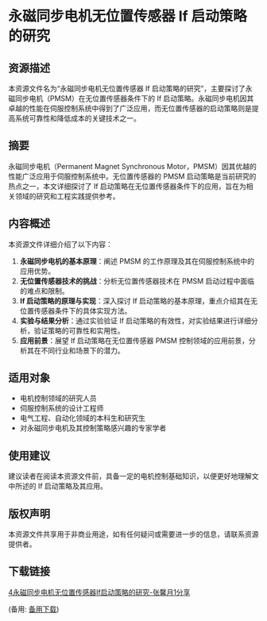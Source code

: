 # 永磁同步电机无位置传感器 If 启动策略的研究

## 资源描述

本资源文件名为“永磁同步电机无位置传感器 If 启动策略的研究”，主要探讨了永磁同步电机（PMSM）在无位置传感器条件下的 If 启动策略。永磁同步电机因其卓越的性能在伺服控制系统中得到了广泛应用，而无位置传感器的启动策略则是提高系统可靠性和降低成本的关键技术之一。

## 摘要

永磁同步电机（Permanent Magnet Synchronous Motor，PMSM）因其优越的性能广泛应用于伺服控制系统中。无位置传感器的 PMSM 启动策略是当前研究的热点之一，本文详细探讨了 If 启动策略在无位置传感器条件下的应用，旨在为相关领域的研究和工程实践提供参考。

## 内容概述

本资源文件详细介绍了以下内容：

1. **永磁同步电机的基本原理**：阐述 PMSM 的工作原理及其在伺服控制系统中的应用优势。
2. **无位置传感器技术的挑战**：分析无位置传感器技术在 PMSM 启动过程中面临的难点和限制。
3. **If 启动策略的原理与实现**：深入探讨 If 启动策略的基本原理，重点介绍其在无位置传感器条件下的具体实现方法。
4. **实验与结果分析**：通过实验验证 If 启动策略的有效性，对实验结果进行详细分析，验证策略的可靠性和实用性。
5. **应用前景**：展望 If 启动策略在无位置传感器 PMSM 控制领域的应用前景，分析其在不同行业和场景下的潜力。

## 适用对象

- 电机控制领域的研究人员
- 伺服控制系统的设计工程师
- 电气工程、自动化领域的本科生和研究生
- 对永磁同步电机及其控制策略感兴趣的专家学者

## 使用建议

建议读者在阅读本资源文件前，具备一定的电机控制基础知识，以便更好地理解文中所述的 If 启动策略及其应用。

## 版权声明

本资源文件共享用于非商业用途，如有任何疑问或需要进一步的信息，请联系资源提供者。

## 下载链接
[4永磁同步电机无位置传感器If启动策略的研究-张馨月1分享](https://pan.quark.cn/s/a3e3128c3695) 

(备用: [备用下载](https://pan.baidu.com/s/1f4lTDMIs5-cr-5KmkOby1w?pwd=1234))
